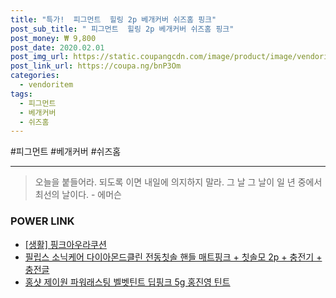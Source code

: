 ```yaml
--- 
title: "특가!  피그먼트  힐링 2p 베개커버 쉬즈홈 핑크" 
post_sub_title: " 피그먼트  힐링 2p 베개커버 쉬즈홈 핑크" 
post_money: ₩ 9,800 
post_date: 2020.02.01 
post_img_url: https://static.coupangcdn.com/image/product/image/vendoritem/2019/02/14/3133617427/f0c2b6fe-067f-412a-a362-fd318fafac33.jpg 
post_link_url: https://coupa.ng/bnP3Om 
categories: 
  - vendoritem 
tags: 
  - 피그먼트 
  - 베개커버 
  - 쉬즈홈 
--- 
```

  #피그먼트 #베개커버 #쉬즈홈 
<hr> 

> 오늘을 붙들어라. 되도록 이면 내일에 의지하지 말라. 그 날 그 날이 일 년 중에서 최선의 날이다. - 에머슨 


### POWER LINK

* <a href="https://blog.naver.com/fasyy4321/221758905675" target="_blank"> [생활] 핑크아우라쿠션  </a>
* <a href="https://blog.naver.com/fasyy4321/221783836456" target="_blank">필립스 소닉케어 다이아몬드클린 전동칫솔 핸들 매트핑크 + 칫솔모 2p + 충전기 + 충전글</a>
* <a href="https://blog.naver.com/sakai111/221784281801" target="_blank">홍샷 제이원 파워래스팅 벨벳틴트 딥핑크 5g 홍진영 틴트</a>
